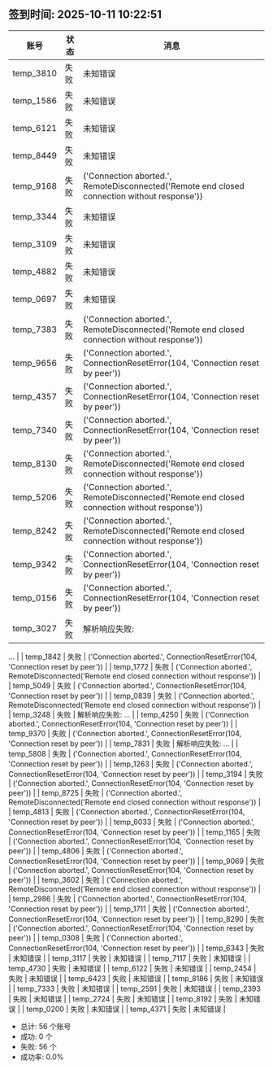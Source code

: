 ## 签到时间: 2025-10-11 10:22:51

| 账号 | 状态 | 消息 |
|------|------|------|
| temp_3810 | 失败 | 未知错误 |
| temp_1586 | 失败 | 未知错误 |
| temp_6121 | 失败 | 未知错误 |
| temp_8449 | 失败 | 未知错误 |
| temp_9168 | 失败 | ('Connection aborted.', RemoteDisconnected('Remote end closed connection without response')) |
| temp_3344 | 失败 | 未知错误 |
| temp_3109 | 失败 | 未知错误 |
| temp_4882 | 失败 | 未知错误 |
| temp_0697 | 失败 | 未知错误 |
| temp_7383 | 失败 | ('Connection aborted.', RemoteDisconnected('Remote end closed connection without response')) |
| temp_9656 | 失败 | ('Connection aborted.', ConnectionResetError(104, 'Connection reset by peer')) |
| temp_4357 | 失败 | ('Connection aborted.', ConnectionResetError(104, 'Connection reset by peer')) |
| temp_7340 | 失败 | ('Connection aborted.', ConnectionResetError(104, 'Connection reset by peer')) |
| temp_8130 | 失败 | ('Connection aborted.', RemoteDisconnected('Remote end closed connection without response')) |
| temp_5206 | 失败 | ('Connection aborted.', RemoteDisconnected('Remote end closed connection without response')) |
| temp_8242 | 失败 | ('Connection aborted.', RemoteDisconnected('Remote end closed connection without response')) |
| temp_9342 | 失败 | ('Connection aborted.', ConnectionResetError(104, 'Connection reset by peer')) |
| temp_0156 | 失败 | ('Connection aborted.', ConnectionResetError(104, 'Connection reset by peer')) |
| temp_3027 | 失败 | 解析响应失败: <!DOCTYPE html>
<html class="no-js" lang="en-US">
... |
| temp_1842 | 失败 | ('Connection aborted.', ConnectionResetError(104, 'Connection reset by peer')) |
| temp_1772 | 失败 | ('Connection aborted.', RemoteDisconnected('Remote end closed connection without response')) |
| temp_5049 | 失败 | ('Connection aborted.', ConnectionResetError(104, 'Connection reset by peer')) |
| temp_0839 | 失败 | ('Connection aborted.', RemoteDisconnected('Remote end closed connection without response')) |
| temp_3248 | 失败 | 解析响应失败: <!DOCTYPE html>
<html class="no-js" lang="en-US">
... |
| temp_4250 | 失败 | ('Connection aborted.', ConnectionResetError(104, 'Connection reset by peer')) |
| temp_9370 | 失败 | ('Connection aborted.', ConnectionResetError(104, 'Connection reset by peer')) |
| temp_7831 | 失败 | 解析响应失败: <!DOCTYPE html>
<html class="no-js" lang="en-US">
... |
| temp_5808 | 失败 | ('Connection aborted.', ConnectionResetError(104, 'Connection reset by peer')) |
| temp_1263 | 失败 | ('Connection aborted.', ConnectionResetError(104, 'Connection reset by peer')) |
| temp_3194 | 失败 | ('Connection aborted.', ConnectionResetError(104, 'Connection reset by peer')) |
| temp_8725 | 失败 | ('Connection aborted.', RemoteDisconnected('Remote end closed connection without response')) |
| temp_4813 | 失败 | ('Connection aborted.', ConnectionResetError(104, 'Connection reset by peer')) |
| temp_6033 | 失败 | ('Connection aborted.', ConnectionResetError(104, 'Connection reset by peer')) |
| temp_1165 | 失败 | ('Connection aborted.', ConnectionResetError(104, 'Connection reset by peer')) |
| temp_4806 | 失败 | ('Connection aborted.', ConnectionResetError(104, 'Connection reset by peer')) |
| temp_9069 | 失败 | ('Connection aborted.', ConnectionResetError(104, 'Connection reset by peer')) |
| temp_3602 | 失败 | ('Connection aborted.', RemoteDisconnected('Remote end closed connection without response')) |
| temp_2986 | 失败 | ('Connection aborted.', ConnectionResetError(104, 'Connection reset by peer')) |
| temp_1711 | 失败 | ('Connection aborted.', ConnectionResetError(104, 'Connection reset by peer')) |
| temp_8290 | 失败 | ('Connection aborted.', ConnectionResetError(104, 'Connection reset by peer')) |
| temp_0308 | 失败 | ('Connection aborted.', ConnectionResetError(104, 'Connection reset by peer')) |
| temp_6343 | 失败 | 未知错误 |
| temp_3117 | 失败 | 未知错误 |
| temp_7117 | 失败 | 未知错误 |
| temp_4730 | 失败 | 未知错误 |
| temp_6122 | 失败 | 未知错误 |
| temp_2454 | 失败 | 未知错误 |
| temp_6423 | 失败 | 未知错误 |
| temp_8186 | 失败 | 未知错误 |
| temp_7333 | 失败 | 未知错误 |
| temp_2591 | 失败 | 未知错误 |
| temp_2393 | 失败 | 未知错误 |
| temp_2724 | 失败 | 未知错误 |
| temp_8192 | 失败 | 未知错误 |
| temp_0200 | 失败 | 未知错误 |
| temp_4371 | 失败 | 未知错误 |

- 总计: 56 个账号
- 成功: 0 个
- 失败: 56 个
- 成功率: 0.0%
